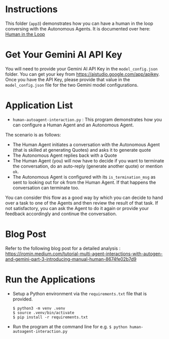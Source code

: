 # Instructions

This folder (`app3`) demonstrates how you can have a human in the loop conversing with the Autonomous Agents. It is documented over here: [Human in the Loop](https://microsoft.github.io/autogen/docs/tutorial/human-in-the-loop)

# Get Your Gemini AI API Key
You will need to provide your Gemini AI API Key in the `model_config.json` folder. You can get your key from https://aistudio.google.com/app/apikey. Once you have the API Key, please provide that value in the `model_config.json` file for the two Gemini model configurations.

# Application List
- `human-autoagent-interaction.py` : This program demonstrates how you can configure a Human Agent and an Autonomous Agent.

The scenario is as follows:
- The Human Agent initiates a conversation with the Autonomous Agent (that is skilled at generating Quotes) and asks it to generate quote
- The Autonomous Agent replies back with a Quote
- The Human Agent (you) will now have to decide if you want to terminate the conversation, do an auto-reply (generate another quote) or mention `ok`.
- The Autonomous Agent is configured with its `is_termination_msg` as sent to looking out for ok from the Human Agent. If that happens the conversation can terminate too.

You can consider this flow as a good way by which you can decide to hand over a task to one of the Agents and then review the result of that task. If not satisfactory, you can ask the Agent to do it again or provide your feedback accordingly and continue the conversation. 

# Blog Post
Refer to the following blog post for a detailed analysis : https://iromin.medium.com/tutorial-multi-agent-interactions-with-autogen-and-gemini-part-3-introducing-manual-human-8674fe02b7d9
  
# Run the Applications
- Setup a Python environment via the `requirements.txt` file that is provided.
  ```
  $ python3 -m venv .venv
  $ source .venv/bin/activate
  $ pip install -r requirements.txt
  ```
- Run the program at the command line for e.g. `$ python human-autoagent-interaction.py`

